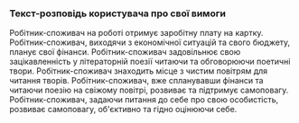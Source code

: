 ### Текст-розповідь користувача про свої вимоги

Робітник-споживач на роботі отримує заробітну плату на картку.
Робітник-споживач, виходячи з економічної ситуацій та свого бюджету, планує свої фінанси.
Робітник-споживач задовільнює свою зацікавленність у літераторній поезії читаючи та обговорюючи поетичні твори.
Робітник-споживач знаходить місце з чистим повітрям для читання творів.
Робітник-споживач, вже спланувавши фінанси та читаючи поезію на свіжому повітрі, розвиває та підтримує самоповагу.
Робітник-споживач, задаючи питання до себе про свою особистість, розвиває самоповагу, об'єктивно та гідно оцінюючи себе.  
